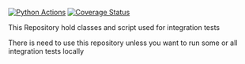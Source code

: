 [![Python Actions](https://github.com/SpiNNakerManchester/TestBase/actions/workflows/python_actions.yml/badge.svg?branch=main)](https://github.com/SpiNNakerManchester/TestBase/actions/workflows/python_actions.yml) [![Coverage Status](https://coveralls.io/repos/github/SpiNNakerManchester/TestBase/badge.svg)](https://coveralls.io/github/SpiNNakerManchester/TestBase)

This Repository hold classes and script used for integration tests

There is need to use this repository unless you want to run some or all integration tests locally
